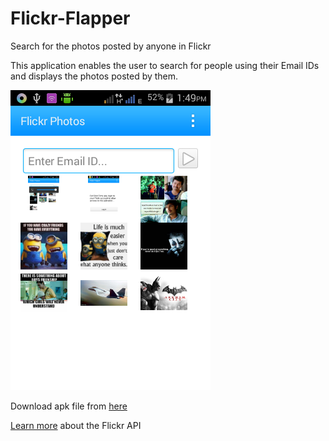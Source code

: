 Flickr-Flapper
==========================

Search for the photos posted by anyone in Flickr

This application enables the user to search for people using their Email IDs and displays the photos posted by them.

<img alt="Flapper" src="https://github.com/Rajkumar55/Flickr-Flapper/blob/master/Screenshot_2016-06-21-13-49-40.png" />

Download apk file from [here](https://www.flickr.com/services/apps/72157669898713616/)

[Learn more](https://www.flickr.com/services/developer/api/) about the Flickr API
